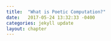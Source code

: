 ```yaml
---
title:  "What is Poetic Computation?"
date:   2017-05-24 13:32:33 -0400
categories: jekyll update
layout: chapter
---
```


